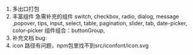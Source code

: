 1. 多出口打包
2. 丰富组件
急需补充的组件 switch, checkbox, radio, dialog, message ,popover, 
              tips, input, select, table, pagination, slider, tab, 
              date-picker, color-picker
组件组合：buttonGroup,
3. 补充文档
bug:
1. icon 路径有问题，npm包里找不到src/iconfont/icon.svg

